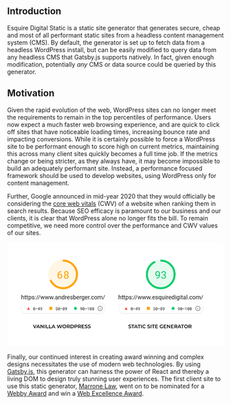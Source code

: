 ## Introduction

Esquire Digital Static is a static site generator that generates secure, cheap and most of all performant static sites from a headless content management system (CMS). By default, the generator is set up to fetch data from a headless WordPress install, but can be easily modified to query data from any headless CMS that Gatsby.js supports natively. In fact, given enough modification, potentially _any_ CMS or data source could be queried by this generator.

## Motivation

Given the rapid evolution of the web, WordPress sites can no longer meet the requirements to remain in the top percentiles of performance. Users now expect a much faster web browsing experience, and are quick to click off sites that have noticeable loading times, increasing bounce rate and impacting conversions. While it is certainly possible to force a WordPress site to be performant enough to score high on current metrics, maintaining this across many client sites quickly becomes a full time job. If the metrics change or being stricter, as they always have, it may become impossible to build an adequately performant site. Instead, a performance focused framework should be used to develop websites, using WordPress only for content management.

Further, Google announced in mid-year 2020 that they would officially be considering the [core web vitals](https://support.google.com/webmasters/answer/9205520?hl=en) (CWV) of a website when ranking them in search results. Because SEO efficacy is paramount to our business and our clients, it is clear that WordPress alone no longer fits the bill. To remain competitive, we need more control over the performance and CWV values of our sites.

![Pagespeed Comparison](/_media/pagespeed.png)

Finally, our continued interest in creating award winning and complex designs necessitates the use of modern web technologies. By using [Gatsby.js](https://www.gatsbyjs.com), this generator can harness the power of React and thereby a living DOM to design truly stunning user experiences. The first client site to use this static generator, [Marrone Law](https://www.marronelaw.com), went on to be nominated for a [Webby Award](https://www.webbyawards.com/) and win a [Web Excellence Award](https://we-awards.com/).
